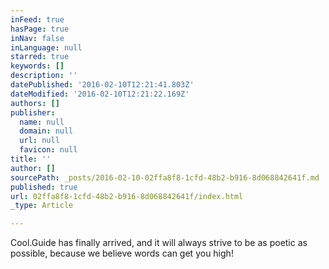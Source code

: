 ```yaml
---
inFeed: true
hasPage: true
inNav: false
inLanguage: null
starred: true
keywords: []
description: ''
datePublished: '2016-02-10T12:21:41.803Z'
dateModified: '2016-02-10T12:21:22.169Z'
authors: []
publisher:
  name: null
  domain: null
  url: null
  favicon: null
title: ''
author: []
sourcePath: _posts/2016-02-10-02ffa8f8-1cfd-48b2-b916-8d068842641f.md
published: true
url: 02ffa8f8-1cfd-48b2-b916-8d068842641f/index.html
_type: Article

---
```

Cool.Guide has finally arrived, and it will always strive to be as poetic as possible, because we believe words can get you high!